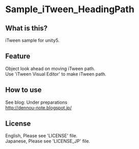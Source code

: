 # Sample_iTween_HeadingPath

## What is this?

iTween sample for unity5.    

## Feature

Object look ahead on moving iTween path.    
Use 'iTween Visual Editor' to make iTween path.    


## How to use

See blog: Under preparations  
http://dennou-note.blogspot.jp/  


## License

English, Please see 'LICENSE' file.  
Japanese, Please see 'LICENSE_JP' file.  

